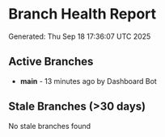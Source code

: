 # Branch Health Report
Generated: Thu Sep 18 17:36:07 UTC 2025

## Active Branches
- **main** - 13 minutes ago by Dashboard Bot

## Stale Branches (>30 days)
No stale branches found
